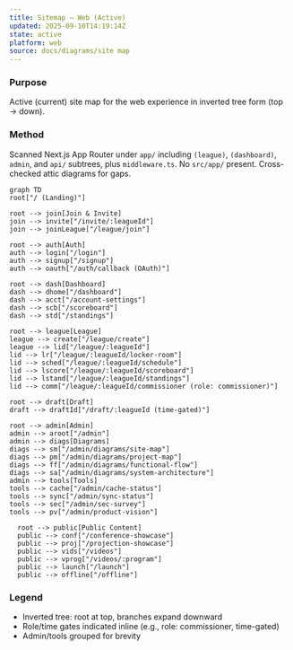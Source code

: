 ```yaml
---
title: Sitemap — Web (Active)
updated: 2025-09-10T14:19:14Z
state: active
platform: web
source: docs/diagrams/site map
---
```


### Purpose

Active (current) site map for the web experience in inverted tree form (top → down).

### Method

Scanned Next.js App Router under `app/` including `(league)`, `(dashboard)`, `admin`, and `api/` subtrees, plus `middleware.ts`. No `src/app/` present. Cross-checked attic diagrams for gaps.

```mermaid
graph TD
root["/ (Landing)"]

root --> join[Join & Invite]
join --> invite["/invite/:leagueId"]
join --> joinLeague["/league/join"]

root --> auth[Auth]
auth --> login["/login"]
auth --> signup["/signup"]
auth --> oauth["/auth/callback (OAuth)"]

root --> dash[Dashboard]
dash --> dhome["/dashboard"]
dash --> acct["/account-settings"]
dash --> scb["/scoreboard"]
dash --> std["/standings"]

root --> league[League]
league --> create["/league/create"]
league --> lid["/league/:leagueId"]
lid --> lr["/league/:leagueId/locker-room"]
lid --> sched["/league/:leagueId/schedule"]
lid --> lscore["/league/:leagueId/scoreboard"]
lid --> lstand["/league/:leagueId/standings"]
lid --> comm["/league/:leagueId/commissioner (role: commissioner)"]

root --> draft[Draft]
draft --> draftId["/draft/:leagueId (time-gated)"]

root --> admin[Admin]
admin --> aroot["/admin"]
admin --> diags[Diagrams]
diags --> sm["/admin/diagrams/site-map"]
diags --> pm["/admin/diagrams/project-map"]
diags --> ff["/admin/diagrams/functional-flow"]
diags --> sa["/admin/diagrams/system-architecture"]
admin --> tools[Tools]
tools --> cache["/admin/cache-status"]
tools --> sync["/admin/sync-status"]
tools --> sec["/admin/sec-survey"]
tools --> pv["/admin/product-vision"]

  root --> public[Public Content]
  public --> conf["/conference-showcase"]
  public --> proj["/projection-showcase"]
  public --> vids["/videos"]
  public --> vprog["/videos/:program"]
  public --> launch["/launch"]
  public --> offline["/offline"]
```

### Legend

- Inverted tree: root at top, branches expand downward
- Role/time gates indicated inline (e.g., role: commissioner, time-gated)
- Admin/tools grouped for brevity
